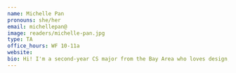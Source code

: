```yaml
---
name: Michelle Pan
pronouns: she/her
email: michellepan@
image: readers/michelle-pan.jpg
type: TA
office_hours: WF 10-11a
website: 
bio: Hi! I'm a second-year CS major from the Bay Area who loves design, sci-fi, and watching sunsets. In my free time you can find me trying to keep my plants alive and learning how to play guitar! Always down to talk about anything :)
---
```

